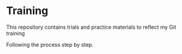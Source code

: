 # Training
This repository contains trials and practice materials to reflect my Git training

Following the process step by step.
